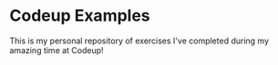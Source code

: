  # Codeup Examples

 This is my personal repository of exercises I've completed during my amazing time at Codeup!